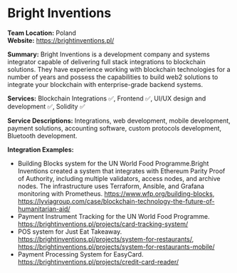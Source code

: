 # Bright Inventions
**Team Location:** Poland <br />
**Website:** https://brightinventions.pl/ 

**Summary:**
Bright Inventions is a development company and systems integrator capable of delivering full stack integrations to blockchain solutions. They have experience working with blockchain technologies for a number of years and possess the capabilities to build web2 solutions to integrate your blockchain with enterprise-grade backend systems.

**Services:** 
Blockchain Integrations ✅, Frontend ✅, UI/UX design and development ✅, Solidity ✅ 

**Service Descriptions:** Integrations, web development, mobile development, payment solutions, accounting software, custom protocols development, Bluetooth development.

**Integration Examples:** 
* Building Blocks system for the UN World Food Programme.Bright Inventions created a system that integrates with Ethereum Parity Proof of Authority, including multiple validators, access nodes, and archive nodes. The infrastructure uses Terraform, Ansible, and Grafana monitoring with Prometheus. https://www.wfp.org/building-blocks, https://lyviagroup.com/case/blockchain-technology-the-future-of-humanitarian-aid/
* Payment Instrument Tracking for the UN World Food Programme. https://brightinventions.pl/projects/card-tracking-system/
* POS system for Just Eat Takeaway. https://brightinventions.pl/projects/system-for-restaurants/, https://brightinventions.pl/projects/system-for-restaurants-mobile/
* Payment Processing System for EasyCard. https://brightinventions.pl/projects/credit-card-reader/


